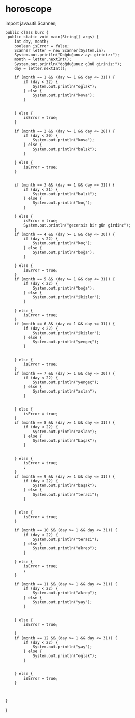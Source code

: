 # horoscope
import java.util.Scanner;

    public class burc {
     public static void main(String[] args) {
        int day, month;
        boolean isError = false;
        Scanner letter = new Scanner(System.in);
        System.out.println("Doğduğunuz ayı giriniz:");
        month = letter.nextInt();
        System.out.println("doğduğunuz günü giriniz:");
        day = letter.nextInt();

        if (month == 1 && (day >= 1 && day <= 31)) {
            if (day < 22) {
                System.out.println("oğlak");
            } else {
                System.out.println("kova");
            }


        } else {
            isError = true;
        }

        if (month == 2 && (day >= 1 && day <= 28)) {
            if (day < 20) {
                System.out.println("kova");
            } else {
                System.out.println("balık");
            }

        } else {
            isError = true;
        }


        if (month == 3 && (day >= 1 && day <= 31)) {
            if (day < 21) {
                System.out.println("balık");
            } else {
                System.out.println("koç");
            }

        } else {
            isError = true;
            System.out.println("gecersiz bir gün girdinz");
        }
        if (month == 4 && (day >= 1 && day <= 30)) {
            if (day < 22) {
                System.out.println("koç");
            } else {
                System.out.println("boğa");
            }

        } else {
            isError = true;
        }
        if (month == 5 && (day >= 1 && day <= 31)) {
            if (day < 22) {
                System.out.println("boğa");
            } else {
                System.out.println("ikizler");
            }

        } else {
            isError = true;
        }
        if (month == 6 && (day >= 1 && day <= 31)) {
            if (day < 22) {
                System.out.println("ikizler");
            } else {
                System.out.println("yengeç");
            }


        } else {
            isError = true;
        }
        if (month == 7 && (day >= 1 && day <= 30)) {
            if (day < 22) {
                System.out.println("yengeç");
            } else {
                System.out.println("aslan");
            }


        } else {
            isError = true;
        }
        if (month == 8 && (day >= 1 && day <= 31)) {
            if (day < 22) {
                System.out.println("aslan");
            } else {
                System.out.println("başak");
            }


        } else {
            isError = true;
            ;
        }
        if (month == 9 && (day >= 1 && day <= 31)) {
            if (day < 22) {
                System.out.println("başak");
            } else {
                System.out.println("terazi");
            }


        } else {
            isError = true;
        }

        if (month == 10 && (day >= 1 && day <= 31)) {
            if (day < 22) {
                System.out.println("terazi");
            } else {
                System.out.println("akrep");
            }

        } else {
            isError = true;
            ;
        }

        if (month == 11 && (day >= 1 && day <= 31)) {
            if (day < 22) {
                System.out.println("akrep");
            } else {
                System.out.println("yay");
            }


        } else {
            isError = true;

        }
        if (month == 12 && (day >= 1 && day <= 31)) {
            if (day < 22) {
                System.out.println("yay");
            } else {
                System.out.println("oğlak");
            }


        } else {
            isError = true;
        }



    }


}
